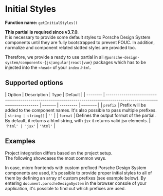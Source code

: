 # Initial Styles

**Function name:** `getInitialStyles()`

<Notification heading="Attention" state="warning">
<b>This partial is required since v3.7.0</b>.<br>
It is necessary to provide some default styles to Porsche Design System components until they are fully bootstrapped to
prevent FOUC. In addition, normalize and component related slotted styles are provided too.
</Notification>

Therefore, we provide a ready to use partial in all `@porsche-design-system/components-{js|angular|react|vue}` packages
which has to be injected into the `<head>` of your `index.html`.

## Supported options

| Option   | Description                                                                                                               | Type    | Default   |
| -------- | ------------------------------------------------------------------------------------------------------------------------- | ------- | --------- | -------- |
| `prefix` | Prefix will be added to the component names. It's also possible to pass multiple prefixes.                                | `string | string[]` | `''`     |
| `format` | Defines the output format of the partial. By default, it returns a html string, with `jsx` it returns valid jsx elements. | `'html' | 'jsx'`    | `'html'` |

## Examples

Project integration differs based on the project setup.  
The following showcases the most common ways.

<PartialDocs name="getInitialStyles" :params="params" location="head"></PartialDocs>

<Notification heading="Hint" state="success">
  In case, micro frontends with custom prefixed Porsche Design System components are used, 
it's possible to provide proper initial styles to all of them by defining an array of custom prefixes (see example below).
By entering <code>document.porscheDesignSystem</code> in the browser console of your application, it's possible to find out which prefixes are used.
</Notification>

<script lang="ts">
import Vue from 'vue';
import Component from 'vue-class-component';

@Component
export default class Code extends Vue {
  public params = [
    {
      value: ""
    },
    {
      value: "{ prefix: 'custom-prefix' }",
      comment: 'with custom prefix to match your prefixed components',
    },
    {
      value: "{ prefix: ['', 'custom-prefix', 'another-prefix'] }",
      comment: 'with multiple prefixes to match prefixed components coming from micro frontends',
    },
  ];
}
</script>
